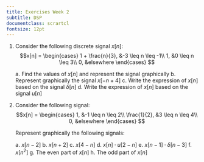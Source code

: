 ```yaml
---
title: Exercises Week 2
subtitle: DSP
documentclass: scrartcl
fontsize: 12pt
---
```



1. Consider the following discrete signal $x[n]$:
    $$x[n] =
    \begin{cases}
    1 + \frac{n}{3}, &-3 \leq n \leq -1\\
    1, &0 \leq n \leq 3\\
    0, &elsewhere
    \end{cases}
    $$

    a. Find the values of $x[n]$ and represent the signal graphically
    b. Represent graphically the signal $x[-n + 4]$
    c. Write the expression of $x[n]$ based on the signal $\delta[n]$
    d. Write the expression of $x[n]$ based on the signal $u[n]$


2. Consider the following signal:
    $$x[n] =
    \begin{cases}
    1, &-1 \leq n \leq 2\\
    \frac{1}{2}, &3 \leq n \leq 4\\
    0, &elsewhere
    \end{cases}
    $$

    Represent graphically the following signals:

      a. $x[n-2]$
      b. $x[n+2]$
      c. $x[4-n]$
      d. $x[n] \cdot u[2-n]$
      e. $x[n-1] \cdot \delta[n-3]$
      f. $x[n^2]$
      g. The even part of $x[n]$
      h. The odd part of $x[n]$

